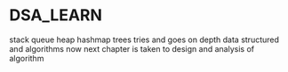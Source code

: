 # DSA_LEARN
stack
queue
heap
hashmap 
trees 
tries 
and goes on depth
data structured and algorithms 
now next chapter is taken to design and analysis of algorithm
